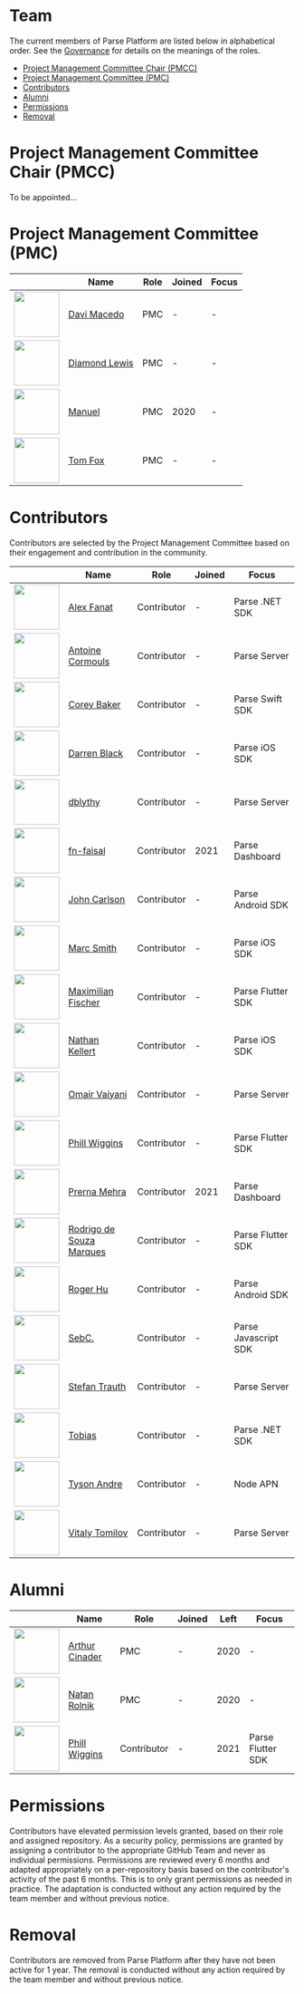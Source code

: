 # Team <!-- omit in toc -->

The current members of Parse Platform are listed below in alphabetical order. See the [Governance](README.md) for details on the meanings of the roles.

- [Project Management Committee Chair (PMCC)](#project-management-committee-chair-pmcc)
- [Project Management Committee (PMC)](#project-management-committee-pmc)
- [Contributors](#contributors)
- [Alumni](#alumni)
- [Permissions](#permissions)
- [Removal](#removal)

# Project Management Committee Chair (PMCC)

To be appointed...

# Project Management Committee (PMC)

|                                                                                           | Name                                         | Role | Joined | Focus |
|-------------------------------------------------------------------------------------------|----------------------------------------------|------|--------|-------|
| <img src="https://avatars.githubusercontent.com/u/4430059?v=4" width="80" height="80" />  | [Davi Macedo](https://github.com/davimacedo) | PMC  | -      | -     |
| <img src="https://avatars.githubusercontent.com/u/9830365?v=4" width="80" height="80" />  | [Diamond Lewis](https://github.com/dplewis)  | PMC  | -      | -     |
| <img src="https://avatars.githubusercontent.com/u/5673677?v=4" width="80" height="80" />  | [Manuel](https://github.com/mtrezza)         | PMC  | 2020   | -     |
| <img src="https://avatars.githubusercontent.com/u/13188249?v=4" width="80" height="80" /> | [Tom Fox](https://github.com/tomwfox)        | PMC  | -      | -     |

# Contributors

Contributors are selected by the Project Management Committee based on their engagement and contribution in the community.

|                                                                                           | Name                                                           | Role        | Joined | Focus                |
|-------------------------------------------------------------------------------------------|----------------------------------------------------------------|-------------|--------|----------------------|
| <img src="https://avatars.githubusercontent.com/u/16641853?v=4" width="80" height="80" /> | [Alex Fanat](https://github.com/TheFanatr)                     | Contributor | -      | Parse .NET SDK       |
| <img src="https://avatars.githubusercontent.com/u/27959372?v=4" width="80" height="80" /> | [Antoine Cormouls](https://github.com/Moumouls)                | Contributor | -      | Parse Server         |
| <img src="https://avatars.githubusercontent.com/u/8621344?v=4" width="80" height="80" />  | [Corey Baker](https://github.com/cbaker6)                      | Contributor | -      | Parse Swift SDK      |
| <img src="https://avatars.githubusercontent.com/u/845731?v=4" width="80" height="80" />   | [Darren Black](https://github.com/drdaz)                       | Contributor | -      | Parse iOS SDK        |
| <img src="https://avatars.githubusercontent.com/u/4974769?v=4" width="80" height="80" />  | [dblythy](https://github.com/dblythy)                          | Contributor | -      | Parse Server         |
| <img src="https://avatars.githubusercontent.com/u/23558802?v=4" width="80" height="80" /> | [fn-faisal](https://github.com/fn-faisal)                      | Contributor | 2021   | Parse Dashboard      |
| <img src="https://avatars.githubusercontent.com/u/1459320?v=4" width="80" height="80" />  | [John Carlson](https://github.com/Jawnnypoo)                   | Contributor | -      | Parse Android SDK    |
| <img src="https://avatars.githubusercontent.com/u/5037688?v=4" width="80" height="80" />  | [Marc Smith](https://github.com/mrmarcsmith)                   | Contributor | -      | Parse iOS SDK        |
| <img src="https://avatars.githubusercontent.com/u/45403027?v=4" width="80" height="80" /> | [Maximilian Fischer](https://github.com/fischerscode)          | Contributor | -      | Parse Flutter SDK    |
| <img src="https://avatars.githubusercontent.com/u/3413855?v=4" width="80" height="80" />  | [Nathan Kellert](https://github.com/noobs2ninjas)              | Contributor | -      | Parse iOS SDK        |
| <img src="https://avatars.githubusercontent.com/u/5912209?v=4" width="80" height="80" />  | [Omair Vaiyani](https://github.com/omairvaiyani)               | Contributor | -      | Parse Server         |
| <img src="https://avatars.githubusercontent.com/u/7874526?v=4" width="80" height="80" />  | [Phill Wiggins](https://github.com/phillwiggins)               | Contributor | -      | Parse Flutter SDK    |
| <img src="https://avatars.githubusercontent.com/u/44117648?v=4" width="80" height="80" /> | [Prerna Mehra](https://github.com/sadakchap)                   | Contributor | 2021   | Parse Dashboard      |
| <img src="https://avatars.githubusercontent.com/u/17687286?v=4" width="80" height="80" /> | [Rodrigo de Souza Marques](https://github.com/RodrigoSMarques) | Contributor | -      | Parse Flutter SDK    |
| <img src="https://avatars.githubusercontent.com/u/326857?v=4" width="80" height="80" />   | [Roger Hu](https://github.com/rogerhu)                         | Contributor | -      | Parse Android SDK    |
| <img src="https://avatars.githubusercontent.com/u/3028067?v=4" width="80" height="80" />  | [SebC.](https://github.com/SebC99)                             | Contributor | -      | Parse Javascript SDK |
| <img src="https://avatars.githubusercontent.com/u/144173?v=4" width="80" height="80" />   | [Stefan Trauth](https://github.com/funkenstrahlen)             | Contributor | -      | Parse Server         |
| <img src="https://avatars.githubusercontent.com/u/5549565?v=4" width="80" height="80" />  | [Tobias](https://github.com/TobiasPott)                        | Contributor | -      | Parse .NET SDK       |
| <img src="https://avatars.githubusercontent.com/u/1904430?v=4" width="80" height="80" />  | [Tyson Andre](https://github.com/TysonAndre)                   | Contributor | -      | Node APN             |
| <img src="https://avatars.githubusercontent.com/u/5108906?v=4" width="80" height="80" />  | [Vitaly Tomilov](https://github.com/vitaly-t)                  | Contributor | -      | Parse Server         |

# Alumni

|                                                                                          | Name                                             | Role        | Joined | Left | Focus             |
|------------------------------------------------------------------------------------------|--------------------------------------------------|-------------|--------|------|-------------------|
| <img src="https://avatars.githubusercontent.com/u/700572?v=4" width="80" height="80" />  | [Arthur Cinader](https://github.com/acinader)    | PMC         | -      | 2020 | -                 |
| <img src="https://avatars.githubusercontent.com/u/1164565?v=4" width="80" height="80" /> | [Natan Rolnik](https://github.com/natanrolnik)   | PMC         | -      | 2020 | -                 |
| <img src="https://avatars.githubusercontent.com/u/7874526?v=4" width="80" height="80" /> | [Phill Wiggins](https://github.com/phillwiggins) | Contributor | -      | 2021 | Parse Flutter SDK |

# Permissions

Contributors have elevated permission levels granted, based on their role and assigned repository. As a security policy, permissions are granted by assigning a contributor to the appropriate GitHub Team and never as individual permissions. Permissions are reviewed every 6 months and adapted appropriately on a per-repository basis based on the contributor's activity of the past 6 months. This is to only grant permissions as needed in practice. The adaptation is conducted without any action required by the team member and without previous notice.

# Removal

Contributors are removed from Parse Platform after they have not been active for 1 year. The removal is conducted without any action required by the team member and without previous notice.
